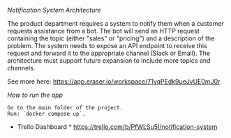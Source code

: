 *Notification System Architecture*

The product department requires a system to notify them when a customer requests assistance from a bot. The bot will send an HTTP request containing the topic (either "sales" or "pricing") and a description of the problem. The system needs to expose an API endpoint to receive this request and forward it to the appropriate channel (Slack or Email). The architecture must support future expansion to include more topics and channels.

See more here: https://app.eraser.io/workspace/71vqPEdk9ueJvUE0mJ0r


*How to run the app* 

    Go to the main folder of the project.
    Run: `docker compose up`.


* Trello Dashboard *
https://trello.com/b/PfWLSu5I/notification-system

